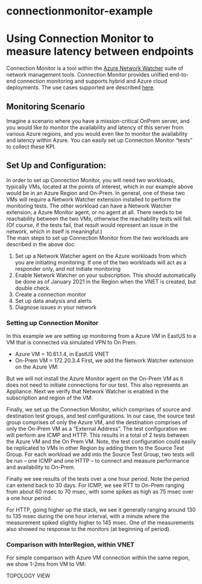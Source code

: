 # connectionmonitor-example
# Using Connection Monitor to measure latency between endpoints
Connection Monitor is a tool within the [Azure Network Watcher](https://docs.microsoft.com/en-us/azure/network-watcher/network-watcher-monitoring-overview) suite of network management tools.  Connection Monitor provides unified end-to-end connection monitoring and supports hybrid and Azure cloud deployments.  The use cases supported are described [here](https://docs.microsoft.com/en-us/azure/network-watcher/connection-monitor-overview).
## Monitoring Scenario
Imagine a scenario where you have a mission-critical OnPrem server, and you would like to monitor the availability and latency of this server from various Azure regions, and you would even like to monitor the availability and latency within Azure.  You can easily set up Connection Monitor “tests” to collect these KPI. 
## Set Up and Configuration:
In order to set up Connection Monitor, you will need two workloads, typically VMs, located at the points of interest, which in our example above would be in an Azure Region and On-Prem.  In general, one of these two VMs will require a Network Watcher extension installed to perform the monitoring tests.  The other workload can have a Network Watcher extension, a Azure Monitor agent, or no agent at all.  There needs to be reachability between the two VMs, otherwise the reachability tests will fail.  (Of course, if the tests fail, that result would represent an issue in the network, which in itself is meaningful.)    
The main steps to set up Connection Monitor from the two workloads are described in the above doc:
1.	Set up a Network Watcher agent on the Azure workloads from which you are initiating monitoring.  If one of the two workloads will act as a responder only, and not initiate monitoring 
2.	Enable Network Watcher on your subscription.  This should automatically be done as of January 2021 in the Region when the VNET is created, but double check.
3.	Create a connection monitor
4.	Set up data analysis and alerts
5.	Diagnose issues in your network
### Setting up Connection Monitor 
In this example we are setting up monitoring from a Azure VM in EastUS to a VM that is connected via simulated VPN to On Prem.  
-	Azure VM = 10.61.1.4, in EastUS VNET
-	On-Prem VM = 172.20.3.4
First, we add the Network Watcher extension on the Azure VM:
 
But we will not install the Azure Monitor agent on the On-Prem VM as it does not need to initiate connections for our test.  This also represents an Appliance.
Next we verify that Network Watcher is enabled in the subscription and region of the VM:
 
Finally, we set up the Connection Monitor, which comprises of source and destination test groups, and test configurations.  In our case, the source test group comprises of only the Azure VM, and the destination comprises of only the On-Prem VM as a “External Address”.  The test configuration we will perform are ICMP and HTTP.  This results in a total of 2 tests between the Azure VM and the On Prem VM.  Note, the test configuration could easily be replicated to VMs in other Region by adding them to the Source Test Group.  For each workload we add into the Source Test Group, two tests will be run – one ICMP and one HTTP – to connect and measure performance and availability to On-Prem.
 
Finally we see results of the tests over a one hour period.  Note the period can extend back to 30 days.
For ICMP, we see RTT to On-Prem ranging from about 60 msec to 70 msec, with some spikes as high as 75 msec over a one hour period.
 
For HTTP, going higher up the stack, we see it generally ranging around 130 to 135 msec during the one hour interval, with a minute where the measurement spiked slightly higher to 145 msec.  One of the measurements also showed no response to the monitors (at beginning of period).
 

### Comparison with InterRegion, within VNET
For simple comparison with Azure VM connection within the same region, we show 1-2ms from VM to VM:
 


TOPOLOGY VIEW
 
